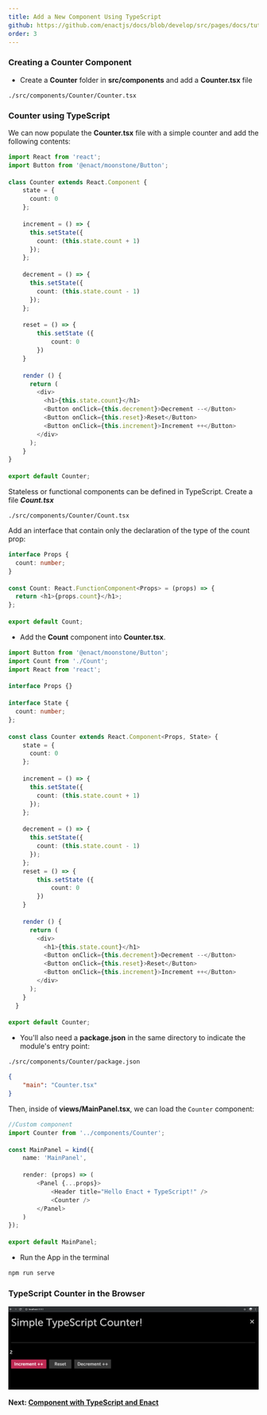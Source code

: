 ```yaml
---
title: Add a New Component Using TypeScript
github: https://github.com/enactjs/docs/blob/develop/src/pages/docs/tutorials/tutorial-typescript-basic/adding-a-new-component/index.md
order: 3
---
```


### Creating a Counter Component

- Create a **Counter** folder in **src/components** and add a **Counter.tsx** file

```none
./src/components/Counter/Counter.tsx
```

### Counter using TypeScript

We can now populate the **Counter.tsx** file with a simple counter and add the following contents:

```ts
import React from 'react';
import Button from '@enact/moonstone/Button';

class Counter extends React.Component {
	state = {
	  count: 0
	};

	increment = () => {
	  this.setState({
		count: (this.state.count + 1)
	  });
	};

	decrement = () => {
	  this.setState({
		count: (this.state.count - 1)
	  });
	};

	reset = () => {
		this.setState ({
			count: 0
		})
	}

	render () {
	  return (
		<div>
		  <h1>{this.state.count}</h1>
		  <Button onClick={this.decrement}>Decrement --</Button>
		  <Button onClick={this.reset}>Reset</Button>
		  <Button onClick={this.increment}>Increment ++</Button>
		</div>
	  );
	}
}

export default Counter;
```

Stateless or functional components can be defined in TypeScript. Create a file ***Count.tsx***

```none
./src/components/Counter/Count.tsx
```

Add an interface that contain only the declaration of the type of the count prop:

```ts
interface Props {
  count: number;
}

const Count: React.FunctionComponent<Props> = (props) => {
  return <h1>{props.count}</h1>;
};

export default Count;
```

- Add the **Count** component into **Counter.tsx**.

```ts
import Button from '@enact/moonstone/Button';
import Count from './Count';
import React from 'react';

interface Props {}

interface State {
  count: number;
};

const class Counter extends React.Component<Props, State> {
	state = {
	  count: 0
	};

	increment = () => {
	  this.setState({
		count: (this.state.count + 1)
	  });
	};

	decrement = () => {
	  this.setState({
		count: (this.state.count - 1)
	  });
	};
	reset = () => {
		this.setState ({
			count: 0
		})
	}

	render () {
	  return (
		<div>
		  <h1>{this.state.count}</h1>
		  <Button onClick={this.decrement}>Decrement --</Button>
		  <Button onClick={this.reset}>Reset</Button>
		  <Button onClick={this.increment}>Increment ++</Button>
		</div>
	  );
	}
  }

export default Counter;
```

- You'll also need a **package.json** in the same directory to indicate the module's entry point:

```none
./src/components/Counter/package.json
```

```json
{
    "main": "Counter.tsx"
}
```

Then, inside of **views/MainPanel.tsx**, we can load the `Counter` component:

```ts
//Custom component
import Counter from '../components/Counter';

const MainPanel = kind({
    name: 'MainPanel',

    render: (props) => (
        <Panel {...props}>
            <Header title="Hello Enact + TypeScript!" />
            <Counter />
        </Panel>
    )
});

export default MainPanel;
```

- Run the App in the terminal

```bash
npm run serve
```
### TypeScript Counter in the Browser

![TypeScript Simple Counter](counter_view.png)

**Next: [Component with TypeScript and Enact](../component-with-ts-enact/)**
